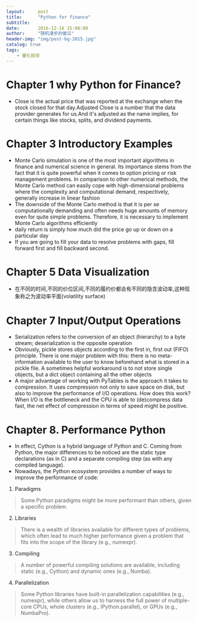 ```yaml
---
layout:     post
title:      "Python for finance"
subtitle:
date:       2016-12-16 15:00:00
author:     "随机漫步的傻瓜"
header-img: "img/post-bg-2015.jpg"
catalog: true
tags:
    - 量化投资
---
```


# Chapter 1 why Python for Finance?
- Close is the actual price that was reported at the exchange when the stock closed for that day.Adjusted Close is a number that the data provider generates for us.And it's adjusted as the name implies, for certain things like stocks, splits, and dividend payments.

# Chapter 3 Introductory Examples
- Monte Carlo simulation is one of the most important algorithms in finance and numerical science in general. Its importance stems from the fact that it is quite powerful when it comes to option pricing or risk management problems. In comparison to other numerical methods, the Monte Carlo method can easily cope with high-dimensional problems where the complexity and computational demand, respectively, generally increase in linear fashion
- The downside of the Monte Carlo method is that it is per se computationally demanding and often needs huge amounts of memory even for quite simple problems. Therefore, it is necessary to implement Monte Carlo algorithms efficiently
- daily return is simply how much did the price go up or down on a particular day
- If you are going to fill your data to resolve problems with gaps, fill forward first and fill backward second.

# Chapter 5 Data Visualization
- 在不同的时间,不同的价位区间,不同的履约价都会有不同的隐含波动率,这种现象称之为波动率平面(volatility surface)

# Chapter 7 Input/Output Operations
- Serialization refers to the conversion of an object (hierarchy) to a byte stream; deserialization is the opposite operation
- Obviously, pickle stores objects according to the first in, first out (FIFO) principle. There is one major problem with this: there is no meta-information available to the user to know beforehand what is stored in a pickle file. A sometimes helpful workaround is to not store single objects, but a dict object containing all the other objects
- A major advantage of working with PyTables is the approach it takes to compression. It uses compression not only to save space on disk, but also to improve the performance of I/O operations. How does this work? When I/O is the bottleneck and the CPU is able to (de)compress data fast, the net effect of compression in terms of speed might be positive.

# Chapter 8. Performance Python
- In effect, Cython is a hybrid language of Python and C. Coming from Python, the major differences to be noticed are the static type declarations (as in C) and a separate compiling step (as with any compiled language).
- Nowadays, the Python ecosystem provides a number of ways to improve the performance of code:
1. Paradigms
> Some Python paradigms might be more performant than others, given a specific problem.

2. Libraries
> There is a wealth of libraries available for different types of problems, which often lead to much higher performance given a problem that fits into the scope of the library (e.g., numexpr).

3. Compiling
> A number of powerful compiling solutions are available, including static (e.g., Cython) and dynamic ones (e.g., Numba).
4. Parallelization
> Some Python libraries have built-in parallelization capabilities (e.g., numexpr), while others allow us to harness the full power of multiple-core CPUs, whole clusters (e.g., IPython.parallel), or GPUs (e.g., NumbaPro).
